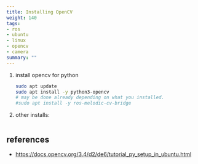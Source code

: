 ```yaml
---
title: Installing OpenCV
weight: 140
tags:
- ros
- ubuntu
- linux
- opencv
- camera
summary: ""
---
```


1. install opencv for python

    ```bash
    sudo apt update
    sudo apt install -y python3-opencv
    # may be done already depending on what you installed.
    #sudo apt install -y ros-melodic-cv-bridge
    ```


1. other installs:

    ```bash
    ```

## references

* https://docs.opencv.org/3.4/d2/de6/tutorial_py_setup_in_ubuntu.html
